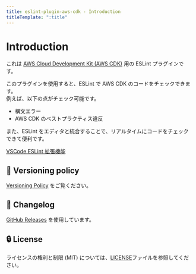 ```yaml
---
title: eslint-plugin-aws-cdk - Introduction
titleTemplate: ":title"
---
```


# Introduction

これは [AWS Cloud Development Kit (AWS CDK)](https://aws.amazon.com/cdk/) 用の ESLint プラグインです。

このプラグインを使用すると、ESLint で AWS CDK のコードをチェックできます。  
例えば、以下の点がチェック可能です。

- 構文エラー
- AWS CDK のベストプラクティス違反

また、ESLint をエディタと統合することで、リアルタイムにコードをチェックできて便利です。

[VSCode ESLint 拡張機能](https://marketplace.visualstudio.com/items?itemName=dbaeumer.vscode-eslint)

## 🚥 Versioning policy

[Versioning Policy](https://github.com/ren-yamanashi/eslint-plugin-aws-cdk/blob/main/VERSIONING_POLICY.md) をご覧ください。

## 📰 Changelog

[GitHub Releases](https://github.com/ren-yamanashi/eslint-plugin-aws-cdk/releases) を使用しています。

## 🔒 License

ライセンスの権利と制限 (MIT) については、[LICENSE](https://github.com/ren-yamanashi/eslint-plugin-aws-cdk/blob/main/LICENSE)ファイルを参照してください。
